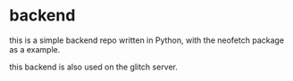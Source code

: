 # backend
this is a simple backend repo written in Python, with the neofetch package as a example.

this backend is also used on the glitch server.